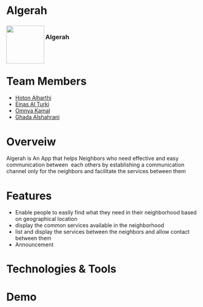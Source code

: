 # Algerah
<!-- PROJECT LOGO -->
<div>
<h3><img align="left" width="100" height="100" src=""> <br/> Algerah  <br/>
</h3>   
  </div>   
<br>
<br>

# Team Members
 - <a href="https://www.linkedin.com/in/hoton-mo/">Hoton Alharthi</a> 
  - <a href="https://www.linkedin.com/in/einas-al-turki-1523ba240/">Einas Al Turki </a>
 - <a href="https://www.linkedin.com/in/omnyakamal/">Omnya Kamal</a> 
 - <a href="https://www.linkedin.com/in/ghada-alshahrani20/">Ghada Alshahrani</a>
 

# Overveiw
Algerah is An App that helps Neighbors who need effective and easy communication between  each others by establishing a communication channel only for the neighbors and facilitate the services between them 

# Features
- Enable people to easily find what they need in their neighborhood based on geographical location 
- display the common services available in the neighborhood
- list and display the services between the neighbors and allow contact between them   
- Announcement

 # Technologies & Tools
 


# Demo 
 <br/> <br/> </h3>   
  </div>   



